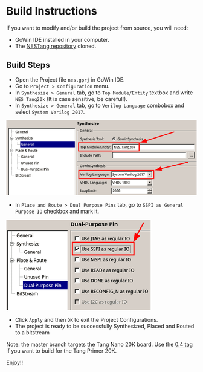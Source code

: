 # Build Instructions

If you want to modify and/or build the project from source, you will need:

* GoWin IDE installed in your computer.
* The [NESTang repository](https://github.com/nand2mario/nestang) cloned.

## Build Steps

* Open the Project file `nes.gprj` in GoWin IDE.
* Go to `Project > Configuration` menu.
* In `Synthesize > General` tab, go to `Top Module/Entity` textbox and write `NES_Tang20k` (It is case sensitive, be careful!).
* In `Synthesize > General` tab, go to `Verilog Language` combobox and select `System Verilog 2017`.

<img src="/assets/verilog_language_selection.png">

* In `Place and Route > Dual Purpose Pins` tab, go to `SSPI as General Purpose IO` checkbox and mark it.

<img src="/assets/SSPI_pins_as_GPIO.png">

* Click `Apply` and then `OK` to exit the Project Configurations.
* The project is ready to be successfully Synthesized, Placed and Routed to a bitstream

Note: the master branch targets the Tang Nano 20K board. Use the [0.4 tag](https://github.com/nand2mario/nestang/tree/v0.4) if you want to build for the Tang Primer 20K.

Enjoy!!